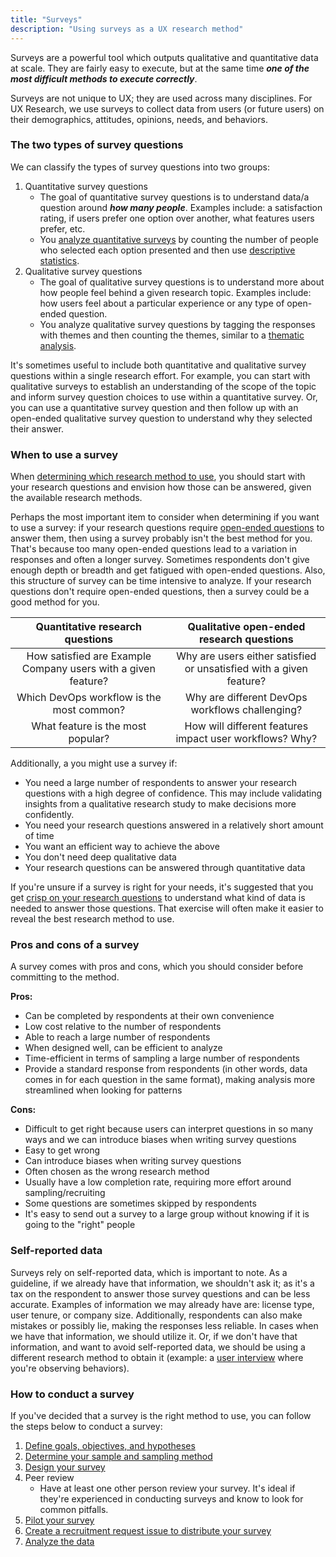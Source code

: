 ```yaml
---
title: "Surveys"
description: "Using surveys as a UX research method"
---
```


Surveys are a powerful tool which outputs qualitative and quantitative data at scale. They are fairly easy to execute, but at the same time ***one of the most difficult methods to execute correctly***.

Surveys are not unique to UX; they are used across many disciplines. For UX Research, we use surveys to collect data from users (or future users) on their demographics, attitudes, opinions, needs, and behaviors.

### The two types of survey questions

We can classify the types of survey questions into two groups:

1. Quantitative survey questions
     - The goal of quantitative survey questions is to understand data/a question around ***how many people***.  Examples include: a satisfaction rating, if users prefer one option over another, what features users prefer, etc.
     - You [analyze quantitative surveys](/handbook/product/ux/ux-research/quantitative-data/) by counting the number of people who selected each option presented and then use [descriptive statistics](https://www.qualtrics.com/experience-management/research/descriptive-research/).
1. Qualitative survey questions
     - The goal of qualitative survey questions is to understand more about how people feel behind a given research topic.  Examples include: how users feel about a particular experience or any type of open-ended question.
     - You analyze qualitative survey questions by tagging the responses with themes and then counting the themes, similar to a [thematic analysis](https://www.nngroup.com/articles/thematic-analysis/).

It's sometimes useful to include both quantitative and qualitative survey questions within a single research effort.  For example, you can start with qualitative surveys to establish an understanding of the scope of the topic and inform survey question choices to use within a quantitative survey. Or, you can use a quantitative survey question and then follow up with an open-ended qualitative survey question to understand why they selected their answer.

### When to use a survey

When [determining which research method to use](/handbook/product/ux/ux-research/choosing-a-research-methodology/), you should start with your research questions and envision how those can be answered, given the available research methods.

Perhaps the most important item to consider when determining if you want to use a survey: if your research questions require [open-ended questions](https://www.nngroup.com/articles/open-ended-questions/) to answer them, then using a survey probably isn't the best method for you. That's because too many open-ended questions lead to a variation in responses and often a longer survey. Sometimes respondents don't give enough depth or breadth and get fatigued with open-ended questions. Also, this structure of survey can be time intensive to analyze. If your research questions don't require open-ended questions, then a survey could be a good method for you.

|         **Quantitative research questions**         |            **Qualitative open-ended research questions**            |
|:----------------------------------------------------:|:-------------------------------------------------------------------:|
| How satisfied are Example Company users with a given feature? | Why are users either satisfied or unsatisfied with a given feature? |
| Which DevOps workflow is the most common?            | Why are different DevOps workflows challenging?                     |
| What feature is the most popular?                    | How will different features impact user workflows? Why?             |

Additionally, a you might use a survey if:

- You need a large number of respondents to answer your research questions with a high degree of confidence. This may include validating insights from a qualitative research study to make decisions more confidently.
- You need your research questions answered in a relatively short amount of time
- You want an efficient way to achieve the above
- You don't need deep qualitative data
- Your research questions can be answered through quantitative data

If you're unsure if a survey is right for your needs, it's suggested that you get [crisp on your research questions](/handbook/product/ux/ux-research/defining-goals-objectives-and-hypotheses/#step-2---start-populating-questions-we-need-answers-to) to understand what kind of data is needed to answer those questions. That exercise will often make it easier to reveal the best research method to use.

### Pros and cons of a survey

A survey comes with pros and cons, which you should consider before committing to the method.

**Pros:**

- Can be completed by respondents at their own convenience
- Low cost relative to the number of respondents
- Able to reach a large number of respondents
- When designed well, can be efficient to analyze
- Time-efficient in terms of sampling a large number of respondents
- Provide a standard response from respondents (in other words, data comes in for each question in the same format), making analysis more streamlined when looking for patterns

**Cons:**

- Difficult to get right because users can interpret questions in so many ways and we can introduce biases when writing survey questions
- Easy to get wrong
- Can introduce biases when writing survey questions
- Often chosen as the wrong research method
- Usually have a low completion rate, requiring more effort around sampling/recruiting
- Some questions are sometimes skipped by respondents
- It's easy to send out a survey to a large group without knowing if it is going to the "right" people

### Self-reported data

Surveys rely on self-reported data, which is important to note.  As a guideline, if we already have that information, we shouldn't ask it; as it's a tax on the respondent to answer those survey questions and can be less accurate. Examples of information we may already have are:  license type, user tenure, or company size. Additionally, respondents can also make mistakes or possibly lie, making the responses less reliable.   In cases when we have that information, we should utilize it.  Or, if we don't have that information, and want to avoid self-reported data, we should be using a different research method to obtain it (example: a [user interview](/handbook/product/ux/ux-research/facilitating-user-interviews/) where you're observing behaviors).

### How to conduct a survey

If you've decided that a survey is the right method to use, you can follow the steps below to conduct a survey:

1. [Define goals, objectives, and hypotheses](/handbook/product/ux/ux-research/defining-goals-objectives-and-hypotheses/)
1. [Determine your sample and sampling method](/handbook/product/ux/ux-research/surveys/sample-sizes-for-surveys/)
1. [Design your survey](/handbook/product/ux/ux-research/surveys/designing-your-survey/)
1. Peer review
     - Have at least one other person review your survey.  It's ideal if they're experienced in conducting surveys and know to look for common pitfalls.
1. [Pilot your survey](/handbook/product/ux/ux-research/surveys/piloting-your-survey/)
1. [Create a recruitment request issue to distribute your survey](/handbook/product/ux/ux-research/recruiting-participants/#open-a-recruitment-request-issue)
1. [Analyze the data](/handbook/product/ux/ux-research/quantitative-data/)
